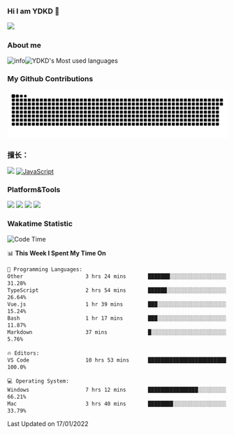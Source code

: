 ### Hi I am YDKD 👋

![](https://visitor-badge.glitch.me/badge?page_id=YDKD.readme)

### About me
![info](https://github-readme-stats.vercel.app/api?username=YDKD&show_icons=true&theme=cobalt)![YDKD's Most used languages](https://github-readme-stats.vercel.app/api/top-langs/?username=YDKD&layout=compact&hide_border=true&langs_count=8)

### My Github Contributions
![](https://raw.githubusercontent.com/YDKD/YDKD/main/assets/github-contribution-grid-snake.svg)

### 擅长：<br />
[![](https://img.shields.io/badge/-Vue.js-007396?style=flat-square&logo=Vue.js&logoColor=#4FC08D)](https://cn.vuejs.org/)
[![JavaScript](https://img.shields.io/badge/-JavaScript-f7e018?style=flat-square&logo=javascript&logoColor=white)]()

### Platform&Tools <br/>

[![]( https://img.shields.io/badge/macOS-Big%20Sur-292e33?style=flat-square&logo=apple&logoColor=ffffff )]() [![](https://img.shields.io/badge/Windows-10-2376bc?style=flat-square&logo=windows&logoColor=ffffff)]() [![]( https://img.shields.io/badge/IDE-Visual%20Studio%20Code-blue?style=flat-square&logo=visual-studio-code&logoColor=ffffff )]() [![]( https://img.shields.io/badge/iPhone-12-999999?style=flat-square&logo=apple&logoColor=ffffff)]() <br />

### Wakatime Statistic
<!--START_SECTION:waka-->
![Code Time](http://img.shields.io/badge/Code%20Time-339%20hrs%203%20mins-blue)

📊 **This Week I Spent My Time On** 

```text
💬 Programming Languages: 
Other                    3 hrs 24 mins       ███████░░░░░░░░░░░░░░░░░░   31.28% 
TypeScript               2 hrs 54 mins       ██████░░░░░░░░░░░░░░░░░░░   26.64% 
Vue.js                   1 hr 39 mins        ███░░░░░░░░░░░░░░░░░░░░░░   15.24% 
Bash                     1 hr 17 mins        ███░░░░░░░░░░░░░░░░░░░░░░   11.87% 
Markdown                 37 mins             █░░░░░░░░░░░░░░░░░░░░░░░░   5.76%

🔥 Editors: 
VS Code                  10 hrs 53 mins      █████████████████████████   100.0%

💻 Operating System: 
Windows                  7 hrs 12 mins       ████████████████░░░░░░░░░   66.21% 
Mac                      3 hrs 40 mins       ████████░░░░░░░░░░░░░░░░░   33.79%

```


 Last Updated on 17/01/2022
<!--END_SECTION:waka-->

<!--
**YDKD/YDKD** is a ✨ _special_ ✨ repository because its `README.md` (this file) appears on your GitHub profile.

Here are some ideas to get you started:

- 🔭 I’m currently working on ...
- 🌱 I’m currently learning ...
- 👯 I’m looking to collaborate on ...
- 🤔 I’m looking for help with ...
- 💬 Ask me about ...
- 📫 How to reach me: ...
- 😄 Pronouns: ...
- ⚡ Fun fact: ...
-->

